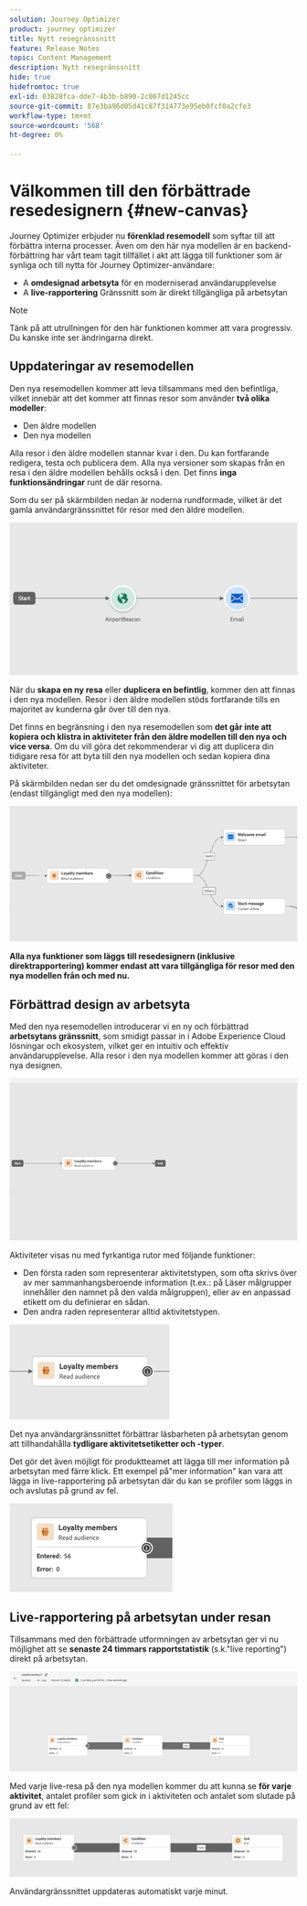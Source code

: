 ```yaml
---
solution: Journey Optimizer
product: journey optimizer
title: Nytt resegränssnitt
feature: Release Notes
topic: Content Management
description: Nytt resegränssnitt
hide: true
hidefromtoc: true
exl-id: 03828fca-dde7-4b3b-b890-2c007d1245cc
source-git-commit: 87e3ba96d05d41c87f314773e95eb0fcf0a2cfe3
workflow-type: tm+mt
source-wordcount: '568'
ht-degree: 0%

---
```


# Välkommen till den förbättrade resedesignern {#new-canvas}

Journey Optimizer erbjuder nu **förenklad resemodell** som syftar till att förbättra interna processer. Även om den här nya modellen är en backend-förbättring har vårt team tagit tillfället i akt att lägga till funktioner som är synliga och till nytta för Journey Optimizer-användare:

* A **omdesignad arbetsyta** för en moderniserad användarupplevelse
* A **live-rapportering** Gränssnitt som är direkt tillgängliga på arbetsytan

>[!NOTE]
>
>Tänk på att utrullningen för den här funktionen kommer att vara progressiv. Du kanske inte ser ändringarna direkt.

## Uppdateringar av resemodellen

Den nya resemodellen kommer att leva tillsammans med den befintliga, vilket innebär att det kommer att finnas resor som använder **två olika modeller**:

* Den äldre modellen
* Den nya modellen

Alla resor i den äldre modellen stannar kvar i den. Du kan fortfarande redigera, testa och publicera dem. Alla nya versioner som skapas från en resa i den äldre modellen behålls också i den. Det finns **inga funktionsändringar** runt de där resorna.

Som du ser på skärmbilden nedan är noderna rundformade, vilket är det gamla användargränssnittet för resor med den äldre modellen.

![](assets/new-canvas.png)

När du **skapa en ny resa** eller **duplicera en befintlig**, kommer den att finnas i den nya modellen. Resor i den äldre modellen stöds fortfarande tills en majoritet av kunderna går över till den nya.

Det finns en begränsning i den nya resemodellen som **det går inte att kopiera och klistra in aktiviteter från den äldre modellen till den nya och vice versa**. Om du vill göra det rekommenderar vi dig att duplicera din tidigare resa för att byta till den nya modellen och sedan kopiera dina aktiviteter.

På skärmbilden nedan ser du det omdesignade gränssnittet för arbetsytan (endast tillgängligt med den nya modellen):

![](assets/new-canvas2.png)

**Alla nya funktioner som läggs till resedesignern (inklusive direktrapportering) kommer endast att vara tillgängliga för resor med den nya modellen från och med nu.**

## Förbättrad design av arbetsyta

Med den nya resemodellen introducerar vi en ny och förbättrad **arbetsytans gränssnitt**, som smidigt passar in i Adobe Experience Cloud lösningar och ekosystem, vilket ger en intuitiv och effektiv användarupplevelse. Alla resor i den nya modellen kommer att göras i den nya designen.

![](assets/new-canvas3.gif)

Aktiviteter visas nu med fyrkantiga rutor med följande funktioner:

* Den första raden som representerar aktivitetstypen, som ofta skrivs över av mer sammanhangsberoende information (t.ex.: på Läser målgrupper innehåller den namnet på den valda målgruppen), eller av en anpassad etikett om du definierar en sådan.
* Den andra raden representerar alltid aktivitetstypen.

![](assets/new-canvas4.png)

Det nya användargränssnittet förbättrar läsbarheten på arbetsytan genom att tillhandahålla **tydligare aktivitetsetiketter och -typer**.

Det gör det även möjligt för produktteamet att lägga till mer information på arbetsytan med färre klick. Ett exempel på&quot;mer information&quot; kan vara att lägga in live-rapportering på arbetsytan där du kan se profiler som läggs in och avslutas på grund av fel.

![](assets/new-canvas5.png)


## Live-rapportering på arbetsytan under resan

Tillsammans med den förbättrade utformningen av arbetsytan ger vi nu möjlighet att se **senaste 24 timmars rapportstatistik** (s.k.&quot;live reporting&quot;) direkt på arbetsytan.

![](assets/new-canvas6bis.png)

Med varje live-resa på den nya modellen kommer du att kunna se **för varje aktivitet**, antalet profiler som gick in i aktiviteten och antalet som slutade på grund av ett fel:

![](assets/new-canvas8.png)

<!--`
With every live journey on the new model, you will be able to see two types of "last 24 hours" reporting information:

* On a **new insert**, you will see:
    * The number of profiles that have been exported for audience-triggered journeys. You will see the number of profiles available in the last export job alongside the time when that export has been made.
    * The number of profiles who exited the journey
    * The percentage of errors
    ![](assets/new-canvas7.png)
* **On each activity**, you will see the number of profiles who entered that activity and the number who exited because of an error:
    ![](assets/new-canvas8.png)
-->

Användargränssnittet uppdateras automatiskt varje minut.

<!--
Please note that you may see differences between the number of exported profiles and the number of profiles flowing through the journey. The exported profiles count only provides information about the last export job being made while the number of profiles entering an activity only contains profiles who did it in the last 24 hours. This can especially be visible on recurring daily journeys as there could be a data overlap between two days.
-->
